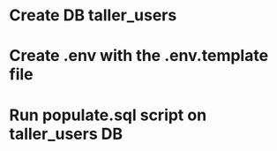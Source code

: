 # Create DB taller_users

# Create .env with the .env.template file

# Run populate.sql script on taller_users DB
